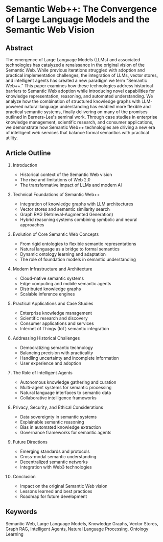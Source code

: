 # Semantic Web++: The Convergence of Large Language Models and the Semantic Web Vision

## Abstract

The emergence of Large Language Models (LLMs) and associated technologies has catalyzed a renaissance in the original vision of the Semantic Web. While previous iterations struggled with adoption and practical implementation challenges, the integration of LLMs, vector stores, and intelligent agents has created a new paradigm we term "Semantic Web++." This paper examines how these technologies address historical barriers to Semantic Web adoption while introducing novel capabilities for knowledge representation, reasoning, and automated understanding. We analyze how the combination of structured knowledge graphs with LLM-powered natural language understanding has enabled more flexible and practical semantic systems, finally delivering on many of the promises outlined in Berners-Lee's seminal work. Through case studies in enterprise knowledge management, scientific research, and consumer applications, we demonstrate how Semantic Web++ technologies are driving a new era of intelligent web services that balance formal semantics with practical utility.

## Article Outline

1. Introduction
   - Historical context of the Semantic Web vision
   - The rise and limitations of Web 2.0
   - The transformative impact of LLMs and modern AI

2. Technical Foundations of Semantic Web++
   - Integration of knowledge graphs with LLM architectures
   - Vector stores and semantic similarity search
   - Graph RAG (Retrieval-Augmented Generation)
   - Hybrid reasoning systems combining symbolic and neural approaches

3. Evolution of Core Semantic Web Concepts
   - From rigid ontologies to flexible semantic representations
   - Natural language as a bridge to formal semantics
   - Dynamic ontology learning and adaptation
   - The role of foundation models in semantic understanding

4. Modern Infrastructure and Architecture
   - Cloud-native semantic systems
   - Edge computing and mobile semantic agents
   - Distributed knowledge graphs
   - Scalable inference engines

5. Practical Applications and Case Studies
   - Enterprise knowledge management
   - Scientific research and discovery
   - Consumer applications and services
   - Internet of Things (IoT) semantic integration

6. Addressing Historical Challenges
   - Democratizing semantic technology
   - Balancing precision with practicality
   - Handling uncertainty and incomplete information
   - User experience and adoption

7. The Role of Intelligent Agents
   - Autonomous knowledge gathering and curation
   - Multi-agent systems for semantic processing
   - Natural language interfaces to semantic data
   - Collaborative intelligence frameworks

8. Privacy, Security, and Ethical Considerations
   - Data sovereignty in semantic systems
   - Explainable semantic reasoning
   - Bias in automated knowledge extraction
   - Governance frameworks for semantic agents

9. Future Directions
   - Emerging standards and protocols
   - Cross-modal semantic understanding
   - Decentralized semantic networks
   - Integration with Web3 technologies

10. Conclusion
    - Impact on the original Semantic Web vision
    - Lessons learned and best practices
    - Roadmap for future development

## Keywords
Semantic Web, Large Language Models, Knowledge Graphs, Vector Stores, Graph RAG, Intelligent Agents, Natural Language Processing, Ontology Learning